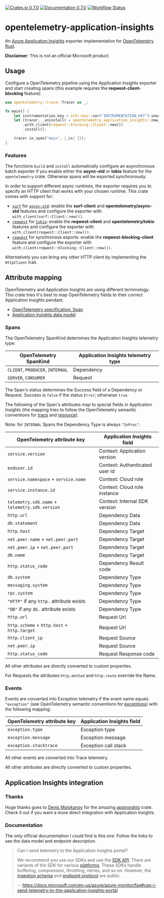 [![Crates.io 0.7.0](https://img.shields.io/crates/v/opentelemetry-application-insights.svg)](https://crates.io/crates/opentelemetry-application-insights)
[![Documentation 0.7.0](https://docs.rs/opentelemetry-application-insights/badge.svg)](https://docs.rs/opentelemetry-application-insights)
[![Workflow Status](https://github.com/frigus02/opentelemetry-application-insights/workflows/CI/badge.svg)](https://github.com/frigus02/opentelemetry-application-insights/actions?query=workflow%3A%22CI%22)

# opentelemetry-application-insights

An [Azure Application Insights] exporter implementation for [OpenTelemetry Rust].

[Azure Application Insights]: https://docs.microsoft.com/en-us/azure/azure-monitor/app/app-insights-overview
[OpenTelemetry Rust]: https://github.com/open-telemetry/opentelemetry-rust

**Disclaimer**: This is not an official Microsoft product.

## Usage

Configure a OpenTelemetry pipeline using the Application Insights exporter and start creating
spans (this example requires the **reqwest-client-blocking** feature):

```rust
use opentelemetry::trace::Tracer as _;

fn main() {
    let instrumentation_key = std::env::var("INSTRUMENTATION_KEY").unwrap();
    let (tracer, _uninstall) = opentelemetry_application_insights::new_pipeline(instrumentation_key)
        .with_client(reqwest::blocking::Client::new())
        .install();

    tracer.in_span("main", |_cx| {});
}
```

### Features

The functions `build` and `install` automatically configure an asynchronous batch exporter if
you enable either the **async-std** or **tokio** feature for the `opentelemetry` crate.
Otherwise spans will be exported synchronously.

In order to support different async runtimes, the exporter requires you to specify an HTTP
client that works with your chosen runtime. This crate comes with support for:

- [`surf`] for [`async-std`]: enable the **surf-client** and **opentelemetry/async-std**
  features and configure the exporter with `with_client(surf::Client::new())`.
- [`reqwest`] for [`tokio`]: enable the **reqwest-client** and **opentelemetry/tokio** features
  and configure the exporter with `with_client(reqwest::Client::new())`.
- [`reqwest`] for synchronous exports: enable the **reqwest-blocking-client** feature and
  configure the exporter with `with_client(reqwest::blocking::Client::new())`.

[`async-std`]: https://crates.io/crates/async-std
[`reqwest`]: https://crates.io/crates/reqwest
[`surf`]: https://crates.io/crates/surf
[`tokio`]: https://crates.io/crates/tokio

Alternatively you can bring any other HTTP client by implementing the `HttpClient` trait.

## Attribute mapping

OpenTelemetry and Application Insights are using different terminology. This crate tries it's
best to map OpenTelemetry fields to their correct Application Insights pendant.

- [OpenTelemetry specification: Span](https://github.com/open-telemetry/opentelemetry-specification/blob/master/specification/trace/api.md#span)
- [Application Insights data model](https://docs.microsoft.com/en-us/azure/azure-monitor/app/data-model)

### Spans

The OpenTelemetry SpanKind determines the Application Insights telemetry type:

| OpenTelemetry SpanKind           | Application Insights telemetry type |
| -------------------------------- | ----------------------------------- |
| `CLIENT`, `PRODUCER`, `INTERNAL` | Dependency                          |
| `SERVER`, `CONSUMER`             | Request                             |

The Span's status determines the Success field of a Dependency or Request. Success is `false` if
the status `Error`; otherwise `true`.

The following of the Span's attributes map to special fields in Application Insights (the
mapping tries to follow the OpenTelemetry semantic conventions for [trace] and [resource]).

Note: for `INTERNAL` Spans the Dependency Type is always `"InProc"`.

[trace]: https://github.com/open-telemetry/opentelemetry-specification/tree/master/specification/trace/semantic_conventions
[resource]: https://github.com/open-telemetry/opentelemetry-specification/tree/master/specification/resource/semantic_conventions

| OpenTelemetry attribute key                    | Application Insights field     |
| ---------------------------------------------- | ------------------------------ |
| `service.version`                              | Context: Application version   |
| `enduser.id`                                   | Context: Authenticated user id |
| `service.namespace` + `service.name`           | Context: Cloud role            |
| `service.instance.id`                          | Context: Cloud role instance   |
| `telemetry.sdk.name` + `telemetry.sdk.version` | Context: Internal SDK version  |
| `http.url`                                     | Dependency Data                |
| `db.statement`                                 | Dependency Data                |
| `http.host`                                    | Dependency Target              |
| `net.peer.name` + `net.peer.port`              | Dependency Target              |
| `net.peer.ip` + `net.peer.port`                | Dependency Target              |
| `db.name`                                      | Dependency Target              |
| `http.status_code`                             | Dependency Result code         |
| `db.system`                                    | Dependency Type                |
| `messaging.system`                             | Dependency Type                |
| `rpc.system`                                   | Dependency Type                |
| `"HTTP"` if any `http.` attribute exists       | Dependency Type                |
| `"DB"` if any `db.` attribute exists           | Dependency Type                |
| `http.url`                                     | Request Url                    |
| `http.scheme` + `http.host` + `http.target`    | Request Url                    |
| `http.client_ip`                               | Request Source                 |
| `net.peer.ip`                                  | Request Source                 |
| `http.status_code`                             | Request Response code          |

All other attributes are directly converted to custom properties.

For Requests the attributes `http.method` and `http.route` override the Name.

### Events

Events are converted into Exception telemetry if the event name equals `"exception"` (see
OpenTelemetry semantic conventions for [exceptions]) with the following mapping:

| OpenTelemetry attribute key | Application Insights field |
| --------------------------- | -------------------------- |
| `exception.type`            | Exception type             |
| `exception.message`         | Exception message          |
| `exception.stacktrace`      | Exception call stack       |

All other events are converted into Trace telemetry.

All other attributes are directly converted to custom properties.

[exceptions]: https://github.com/open-telemetry/opentelemetry-specification/blob/master/specification/trace/semantic_conventions/exceptions.md

## Application Insights integration

### Thanks

Huge thanks goes to [Denis Molokanov] for the amazing [appinsights] crate.
Check it out if you want a more direct integration with Application Insights.

[Denis Molokanov]: https://github.com/dmolokanov
[appinsights]: https://github.com/dmolokanov/appinsights-rs

### Documentation

The only official documentation I could find is this one. Follow the links to
see the data model and endpoint description.

> Can I send telemetry to the Application Insights portal?
>
> We recommend you use our SDKs and use the [SDK API]. There are variants of
> the SDK for various [platforms]. These SDKs handle buffering, compression,
> throttling, retries, and so on. However, the [ingestion schema] and [endpoint
> protocol] are public.
>
> -- https://docs.microsoft.com/en-us/azure/azure-monitor/faq#can-i-send-telemetry-to-the-application-insights-portal

[SDK API]: https://docs.microsoft.com/en-us/azure/azure-monitor/app/api-custom-events-metrics
[platforms]: https://docs.microsoft.com/en-us/azure/azure-monitor/app/platforms
[ingestion schema]: https://github.com/microsoft/ApplicationInsights-dotnet/tree/master/BASE/Schema/PublicSchema
[endpoint protocol]: https://github.com/Microsoft/ApplicationInsights-Home/blob/master/EndpointSpecs/ENDPOINT-PROTOCOL.md
